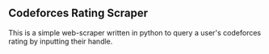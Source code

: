 ## Codeforces Rating Scraper

This is a simple web-scraper written in python to query a user's codeforces rating by inputting their handle.